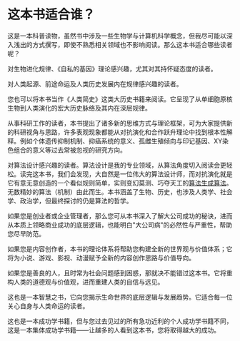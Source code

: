 


# 这本书适合谁？

这是一本科普读物，虽然书中涉及一些生物学与计算机科学概念，但我尽可能以深入浅出的方式撰写，即使不熟悉相关领域也不影响阅读。那么这本书适合哪些读者呢？

对生物进化规律、《自私的基因》理论感兴趣，尤其对其持怀疑态度的读者。

对人类起源、前途命运及人类历史发展内在规律感兴趣的读者。

您也可以将本书当作《人类简史》这类大历史书籍来阅读。它呈现了从单细胞原核生物到人类演化的宏大历史脉络及其内在深层规律。

从事科研工作的读者，本书提出了诸多新的思维方式与理论框架，可为大家提供新的科研视角与思路，许多表观现象都能从对抗演化和合作跃升理论中找到根本性解释。例如个体遗传抑制机制、抑癌系统的意义、孤雌生殖倾向与印记基因、XY染色组合的意义等过去常被忽视的研究方向。

对算法设计感兴趣的读者。算法设计是我的专业领域，从算法角度切入阅读会更轻松。读完这本书，我们会发现，大自然是一位伟大的算法设计师，而对抗演化就是它有意无意创造的一个看似规则简单，实则变幻莫测、巧夺天工的[算法生成算法]()。无数精妙的算法（机制）由此而生。本书涵盖了生物、历史，也涉及人类学、社会学、政治学，但最终探讨的仍是算法的哲学。

如果您是创业者或企业管理者，那么您可从本书深入了解大公司成功的秘诀，进而从本质上领略商业成功的底层逻辑，也能明白"大公司病"的必然性与严重性，帮助您尽早防范。

如果您是内容创作者，本书的理论体系将帮助您构建全新的世界观与价值体系；它将为小说、游戏、影视、动漫赋予全新的内容创作思路与价值导向。

如果您是善良的人，且时常为社会问题感到困惑，那就决不能错过这本书。它将重构人类的道德观与价值观，进而重建人类的自信与远见。

这也是一本智慧之书，它向您揭示生命世界的底层逻辑与发展趋势。它适合每一位关心自身与人类命运的读者。

这也是一本成功学书籍，但与您过去见过的所有急功近利的个人成功学书籍不同，这是一本集体成功学书籍——让越多的人看到这本书，您将取得越大的成功。

